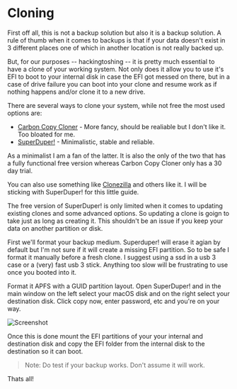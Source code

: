 # Cloning

First off all, this is not a backup solution but also it is a backup solution. A rule of thumb when it comes to backups is that if your data doesn't exist in 3 different places one of which in another location is not really backed up.

But, for our purposes -- hackingtoshing -- it is pretty much essential to have a clone of your working system. Not only does it allow you to use it's EFI to boot to your internal disk in case the EFI got messed on there, but in a case of drive failure you can boot into your clone and resume work as if nothing happens and/or clone it to a new drive.

There are several ways to clone your system, while not free the most used options are:
* [Carbon Copy Cloner](https://bombich.com) - More fancy, should be realiable but I don't like it. Too bloated for me.
* [SuperDuper!](https://www.shirt-pocket.com/SuperDuper/SuperDuperDescription.html) - Minimalistic, stable and reliable.

As a minimalist I am a fan of the latter. It is also the only of the two that has a fully functional free version whereas Carbon Copy Cloner only has a 30 day trial.

You can also use something like [Clonezilla](https://clonezilla.org) and others like it. I will be sticking with SuperDuper! for this little guide.

The free version of SuperDuper! is only limited when it comes to updating existing clones and some advanced options. So updating a clone is goign to take just as long as creating it. This shouldn't be an issue if you keep your data on another partition or disk.

First we'll format your backup medium. Superduper! will erase it agian by default but I'm not sure if it will create a missing EFI partition. So to be safe I format it manually before a fresh clone. I suggest using a ssd in a usb 3 case or a (very) fast usb 3 stick. Anything too slow will be frustrating to use once you booted into it.

Format it APFS with a GUID partition layout. Open SuperDuper! and in the main window on the left select your macOS disk and on the right select your destination disk. Click copy now, enter password, etc and you're on your way.

![Screenshot](https://github.com/zearp/OptiHack/blob/master/images/superduper.png)

Once this is done mount the EFI partitions of your your internal and destination disk and copy the EFI folder from the internal disk to the destination so it can boot.

> Note: Do test if your backup works. Don't assume it will work.

Thats all!

